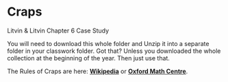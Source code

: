 # Craps
Litvin &amp; Litvin Chapter 6 Case Study
<p></p>
<p>You will need to download this whole folder and Unzip it into a separate folder in your classwork folder.  Got that?  Unless you downloaded the whole collection at the beginning of the year.  Then just use that.</p>
<p>The Rules of Craps are here: <b><a href="https://en.wikipedia.org/wiki/Craps#Rules_of_play" target="_blank"">Wikipedia</a></b> or <b><a href="http://www.oxfordmathcenter.com/drupal7/node/408" target="_blank">Oxford Math Centre</a></b>.

